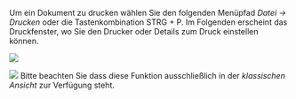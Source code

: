 Um ein Dokument zu drucken wählen Sie den folgenden Menüpfad *Datei → Drucken* oder die Tastenkombination STRG + P. Im Folgenden erscheint das Druckfenster, wo Sie den Drucker oder Details zum Druck einstellen können.

![](http://xpecto.github.io/docs/xpecto/Datei/Drucken/Drucken.png)


![](http://xpecto.github.io/docs/xpecto/Grafiken/gr_gluehbirne.jpg) Bitte beachten Sie dass diese Funktion ausschließlich in der *klassischen Ansicht* zur Verfügung steht. 


